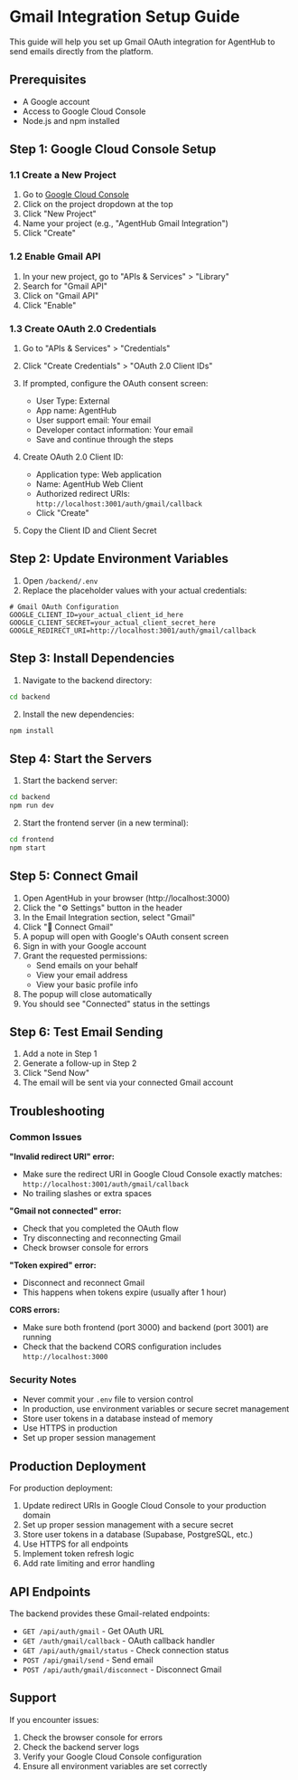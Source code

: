 # Gmail Integration Setup Guide

This guide will help you set up Gmail OAuth integration for AgentHub to send emails directly from the platform.

## Prerequisites

- A Google account
- Access to Google Cloud Console
- Node.js and npm installed

## Step 1: Google Cloud Console Setup

### 1.1 Create a New Project
1. Go to [Google Cloud Console](https://console.cloud.google.com/)
2. Click on the project dropdown at the top
3. Click "New Project"
4. Name your project (e.g., "AgentHub Gmail Integration")
5. Click "Create"

### 1.2 Enable Gmail API
1. In your new project, go to "APIs & Services" > "Library"
2. Search for "Gmail API"
3. Click on "Gmail API"
4. Click "Enable"

### 1.3 Create OAuth 2.0 Credentials
1. Go to "APIs & Services" > "Credentials"
2. Click "Create Credentials" > "OAuth 2.0 Client IDs"
3. If prompted, configure the OAuth consent screen:
   - User Type: External
   - App name: AgentHub
   - User support email: Your email
   - Developer contact information: Your email
   - Save and continue through the steps

4. Create OAuth 2.0 Client ID:
   - Application type: Web application
   - Name: AgentHub Web Client
   - Authorized redirect URIs: `http://localhost:3001/auth/gmail/callback`
   - Click "Create"

5. Copy the Client ID and Client Secret

## Step 2: Update Environment Variables

1. Open `/backend/.env`
2. Replace the placeholder values with your actual credentials:

```env
# Gmail OAuth Configuration
GOOGLE_CLIENT_ID=your_actual_client_id_here
GOOGLE_CLIENT_SECRET=your_actual_client_secret_here
GOOGLE_REDIRECT_URI=http://localhost:3001/auth/gmail/callback
```

## Step 3: Install Dependencies

1. Navigate to the backend directory:
```bash
cd backend
```

2. Install the new dependencies:
```bash
npm install
```

## Step 4: Start the Servers

1. Start the backend server:
```bash
cd backend
npm run dev
```

2. Start the frontend server (in a new terminal):
```bash
cd frontend
npm start
```

## Step 5: Connect Gmail

1. Open AgentHub in your browser (http://localhost:3000)
2. Click the "⚙️ Settings" button in the header
3. In the Email Integration section, select "Gmail"
4. Click "🔗 Connect Gmail"
5. A popup will open with Google's OAuth consent screen
6. Sign in with your Google account
7. Grant the requested permissions:
   - Send emails on your behalf
   - View your email address
   - View your basic profile info
8. The popup will close automatically
9. You should see "Connected" status in the settings

## Step 6: Test Email Sending

1. Add a note in Step 1
2. Generate a follow-up in Step 2
3. Click "Send Now"
4. The email will be sent via your connected Gmail account

## Troubleshooting

### Common Issues

**"Invalid redirect URI" error:**
- Make sure the redirect URI in Google Cloud Console exactly matches: `http://localhost:3001/auth/gmail/callback`
- No trailing slashes or extra spaces

**"Gmail not connected" error:**
- Check that you completed the OAuth flow
- Try disconnecting and reconnecting Gmail
- Check browser console for errors

**"Token expired" error:**
- Disconnect and reconnect Gmail
- This happens when tokens expire (usually after 1 hour)

**CORS errors:**
- Make sure both frontend (port 3000) and backend (port 3001) are running
- Check that the backend CORS configuration includes `http://localhost:3000`

### Security Notes

- Never commit your `.env` file to version control
- In production, use environment variables or secure secret management
- Store user tokens in a database instead of memory
- Use HTTPS in production
- Set up proper session management

## Production Deployment

For production deployment:

1. Update redirect URIs in Google Cloud Console to your production domain
2. Set up proper session management with a secure secret
3. Store user tokens in a database (Supabase, PostgreSQL, etc.)
4. Use HTTPS for all endpoints
5. Implement token refresh logic
6. Add rate limiting and error handling

## API Endpoints

The backend provides these Gmail-related endpoints:

- `GET /api/auth/gmail` - Get OAuth URL
- `GET /auth/gmail/callback` - OAuth callback handler
- `GET /api/auth/gmail/status` - Check connection status
- `POST /api/gmail/send` - Send email
- `POST /api/auth/gmail/disconnect` - Disconnect Gmail

## Support

If you encounter issues:
1. Check the browser console for errors
2. Check the backend server logs
3. Verify your Google Cloud Console configuration
4. Ensure all environment variables are set correctly 